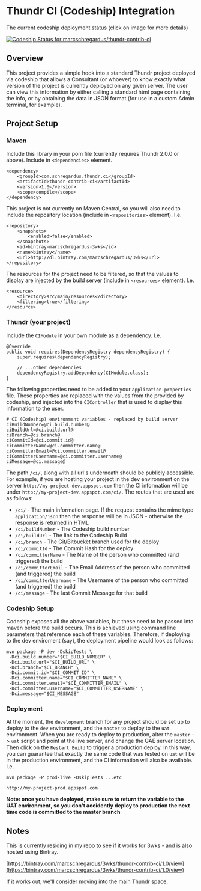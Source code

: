 # Thundr CI (Codeship) Integration

The current codeship deployment status (click on image for more details)

[ ![Codeship Status for marcschregardus/thundr-contrib-ci](https://codeship.com/projects/ba4edb60-e4a3-0132-ac5f-324f5bb7e2d2/status?branch=master)](https://codeship.com/projects/81876)

## Overview

This project provides a simple hook into a standard Thundr project deployed via codeship that allows a Consultant (or whoever) to know
exactly what version of the project is currently deployed on any given server. The user can view this information by either 
calling a standard html page containing the info, or by obtaining the data in JSON format (for use in a custom Admin terminal,
for example).

## Project Setup

### Maven

Include this library in your pom file (currently requires Thundr 2.0.0 or above). Include in `<dependencies>` element.

    <dependency>
        <groupId>com.schregardus.thundr.ci</groupId>
        <artifactId>thundr-contrib-ci</artifactId>
        <version>1.0</version>
        <scope>compile</scope>
    </dependency>
    
This project is not currently on Maven Central, so you will also need to include the repository location (include in `<repositories>` element). I.e.

    <repository>
        <snapshots>
            <enabled>false</enabled>
        </snapshots>
        <id>bintray-marcschregardus-3wks</id>
        <name>bintray</name>
        <url>http://dl.bintray.com/marcschregardus/3wks</url>
    </repository>
    
The resources for the project need to be filtered, so that the values to display are injected by the build server (include in `<resources>` element). I.e.

    <resource>
        <directory>src/main/resources</directory>
        <filtering>true</filtering>
    </resource>
    
### Thundr (your project)

Include the `CIModule` in your own module as a dependency. I.e.

    @Override
    public void requires(DependencyRegistry dependencyRegistry) {
        super.requires(dependencyRegistry);
        
        // ...other dependencies
        dependencyRegistry.addDependency(CIModule.class);
    }

The following properties need to be added to your `application.properties` file. These properties are replaced with the values from the provided by codeship, and 
injected into the `CIController` that is used to display this information to the user.

    # CI (Codeship) environment variables - replaced by build server
    ciBuildNumber=@ci.build.number@
    ciBuildUrl=@ci.build.url@
    ciBranch=@ci.branch@
    ciCommitId=@ci.commit.id@
    ciCommitterName=@ci.committer.name@
    ciCommitterEmail=@ci.committer.email@
    ciCommitterUsername=@ci.committer.username@
    ciMessage=@ci.message@

The path `/ci/`, along with all url's underneath should be publicly accessible. For example, if you are hosting your project in the dev environment on the server
`http://my-project-dev.appspot.com` then the CI information will be under `http://my-project-dev.appspot.com/ci/`. The routes that are used are as follows:

* `/ci/` - The main information page. If the request contains the mime type `application/json` then the response will be in JSON - otherwise the response is returned in HTML
* `/ci/buildNumber` - The Codeship build number
* `/ci/buildUrl` - The link to the Codeship Build
* `/ci/branch` - The Git/Bitbucket branch used for the deploy
* `/ci/commitId` - The Commit Hash for the deploy
* `/ci/committerName` -  The Name of the person who committed (and triggered) the build
* `/ci/committerEmail` - The Email Address of the person who committed (and triggered) the build
* `/ci/committerUsername` - The Username of the person who committed (and triggered) the build
* `/ci/message` - The last Commit Message for that build

### Codeship Setup

Codeship exposes all the above variables, but these need to be passed into maven before the build occurs. This is achieved using command line parameters that reference 
each of these variables. Therefore, if deploying to the dev enviroment (say), the deployment pipeline would look as follows:

    mvn package -P dev -DskipTests \
     -Dci.build.number="$CI_BUILD_NUMBER" \
     -Dci.build.url="$CI_BUILD_URL" \
     -Dci.branch="$CI_BRANCH" \
     -Dci.commit.id="$CI_COMMIT_ID" \
     -Dci.committer.name="$CI_COMMITTER_NAME" \
     -Dci.committer.email="$CI_COMMITTER_EMAIL" \
     -Dci.committer.username="$CI_COMMITTER_USERNAME" \
     -Dci.message="$CI_MESSAGE"

### Deployment

At the moment, the `development` branch for any project should be set up to deploy to the `dev` environment, and the `master` to deploy to the `uat` environment. When you are
ready to deploy to production, alter the `master` -> `uat` script and point at the live server, and change the GAE server location. Then click on the `Restart Build` to trigger a 
production deploy. In this way, you can guarantee that exactly the same code that was tested on `uat` will be in the production environment, and the CI information will also be available. I.e.

    mvn package -P prod-live -DskipTests ...etc
    
    http://my-project-prod.appspot.com

**Note: once you have deployed, make sure to return the variable to the UAT environment, so you don't accidently deploy to production the next time code is committed to the master branch**

## Notes

This is currently residing in my repo to see if it works for 3wks - and is also hosted using Bintray.

[https://bintray.com/marcschregardus/3wks/thundr-contrib-ci/1.0/view](https://bintray.com/marcschregardus/3wks/thundr-contrib-ci/1.0/view)

If it works out, we'll consider moving into the main Thundr space.